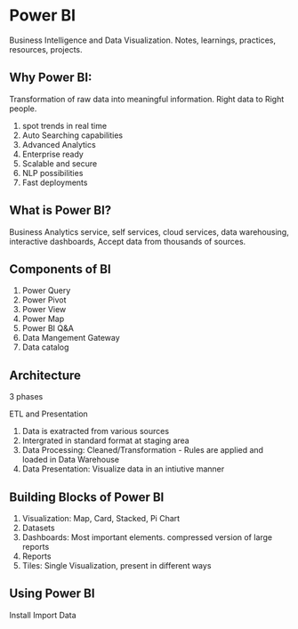 # Power BI
Business Intelligence and Data Visualization.
Notes, learnings, practices, resources, projects.

## Why Power BI:
Transformation of raw data into meaningful information. Right data to Right people.
1. spot trends in real time
2. Auto Searching capabilities
3. Advanced Analytics
4. Enterprise ready
5. Scalable and secure
6. NLP possibilities
7. Fast deployments

## What is Power BI?
Business Analytics service, self services, cloud services, data warehousing, interactive dashboards, Accept data from thousands of sources.

## Components of BI
1. Power Query
2. Power Pivot
3. Power View
4. Power Map
5. Power BI Q&A
6. Data Mangement Gateway
7. Data catalog

## Architecture
3 phases

ETL and Presentation

1. Data is exatracted from various sources
2. Intergrated in standard format at staging area
3. Data Processing: Cleaned/Transformation - Rules are applied and loaded in Data Warehouse
4. Data Presentation: Visualize data in an intiutive manner

## Building Blocks of Power BI
1. Visualization: Map, Card, Stacked, Pi Chart
2. Datasets
3. Dashboards: Most important elements. compressed version of large reports
4. Reports
5. Tiles: Single Visualization, present in different ways

## Using Power BI

Install
Import Data





